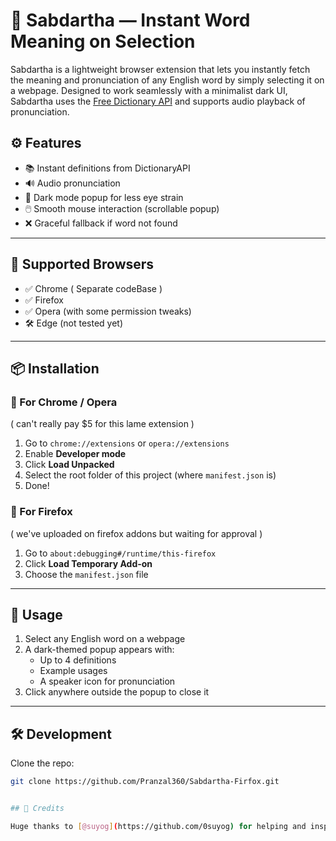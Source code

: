# 📖 Sabdartha — Instant Word Meaning on Selection

Sabdartha is a lightweight browser extension that lets you instantly fetch the meaning and pronunciation of any English word by simply selecting it on a webpage. Designed to work seamlessly with a minimalist dark UI, Sabdartha uses the [Free Dictionary API](https://dictionaryapi.dev/) and supports audio playback of pronunciation.

## ⚙️ Features

- 📚 Instant definitions from DictionaryAPI
- 🔊 Audio pronunciation 
- 🌙 Dark mode popup for less eye strain
- 🖱️ Smooth mouse interaction (scrollable popup)
- ❌ Graceful fallback if word not found

---

## 🧩 Supported Browsers

- ✅ Chrome ( Separate codeBase ) 
- ✅ Firefox
- ✅ Opera (with some permission tweaks)
- 🛠️ Edge (not tested yet)

---

## 📦 Installation

### 🔹 For Chrome / Opera
( can't really pay $5 for this lame extension ) 
1. Go to `chrome://extensions` or `opera://extensions`
2. Enable **Developer mode**
3. Click **Load Unpacked**
4. Select the root folder of this project (where `manifest.json` is)
5. Done!

### 🔸 For Firefox 

( we've uploaded on firefox addons but waiting for approval ) 
1. Go to `about:debugging#/runtime/this-firefox`
2. Click **Load Temporary Add-on**
3. Choose the `manifest.json` file


---

## 🚀 Usage

1. Select any English word on a webpage
2. A dark-themed popup appears with:
   - Up to 4 definitions
   - Example usages
   - A speaker icon for pronunciation
3. Click anywhere outside the popup to close it

---

## 🛠️ Development

Clone the repo:

```bash
git clone https://github.com/Pranzal360/Sabdartha-Firfox.git


## 🙏 Credits 

Huge thanks to [@suyog](https://github.com/0suyog) for helping and inspiring this project!


